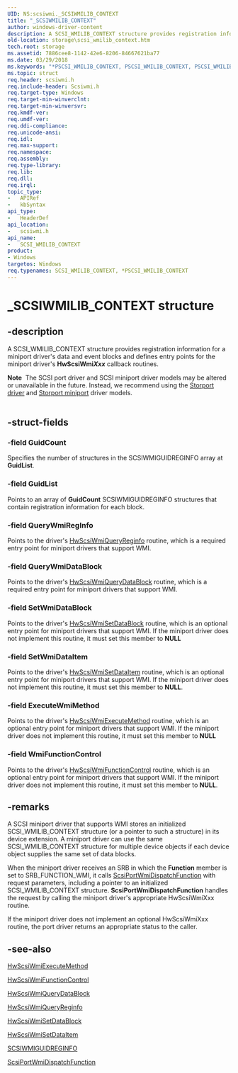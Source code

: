 ```yaml
---
UID: NS:scsiwmi._SCSIWMILIB_CONTEXT
title: "_SCSIWMILIB_CONTEXT"
author: windows-driver-content
description: A SCSI_WMILIB_CONTEXT structure provides registration information for a miniport driver's data and event blocks and defines entry points for the miniport driver's HwScsiWmiXxx callback routines.
old-location: storage\scsi_wmilib_context.htm
tech.root: storage
ms.assetid: 7886cee8-1142-42e6-8206-84667621ba77
ms.date: 03/29/2018
ms.keywords: "*PSCSI_WMILIB_CONTEXT, PSCSI_WMILIB_CONTEXT, PSCSI_WMILIB_CONTEXT structure pointer [Storage Devices], SCSI_WMILIB_CONTEXT, SCSI_WMILIB_CONTEXT structure [Storage Devices], _SCSIWMILIB_CONTEXT, scsiwmi/PSCSI_WMILIB_CONTEXT, scsiwmi/SCSI_WMILIB_CONTEXT, storage.scsi_wmilib_context, structs-scsibus_725dbb64-2d39-493d-b1bf-e056ca31244f.xml"
ms.topic: struct
req.header: scsiwmi.h
req.include-header: Scsiwmi.h
req.target-type: Windows
req.target-min-winverclnt: 
req.target-min-winversvr: 
req.kmdf-ver: 
req.umdf-ver: 
req.ddi-compliance: 
req.unicode-ansi: 
req.idl: 
req.max-support: 
req.namespace: 
req.assembly: 
req.type-library: 
req.lib: 
req.dll: 
req.irql: 
topic_type:
-	APIRef
-	kbSyntax
api_type:
-	HeaderDef
api_location:
-	scsiwmi.h
api_name:
-	SCSI_WMILIB_CONTEXT
product:
- Windows
targetos: Windows
req.typenames: SCSI_WMILIB_CONTEXT, *PSCSI_WMILIB_CONTEXT
---
```


# _SCSIWMILIB_CONTEXT structure


## -description


A SCSI_WMILIB_CONTEXT structure provides registration information for a miniport driver's data and event blocks and defines entry points for the miniport driver's <b>HwScsiWmi</b><b><i>Xxx</i></b> callback routines. 
<div class="alert"><b>Note</b>  The SCSI port driver and SCSI miniport driver models may be altered or unavailable in the future. Instead, we recommend using the <a href="https://msdn.microsoft.com/windows/hardware/drivers/storage/storport-driver">Storport driver</a> and <a href="https://msdn.microsoft.com/windows/hardware/drivers/storage/storport-miniport-drivers">Storport miniport</a> driver models.</div><div> </div>

## -struct-fields




### -field GuidCount

Specifies the number of structures in the SCSIWMIGUIDREGINFO array at <b>GuidList</b>.


### -field GuidList

Points to an array of <b>GuidCount</b> SCSIWMIGUIDREGINFO structures that contain registration information for each block.


### -field QueryWmiRegInfo

Points to the driver's <a href="https://msdn.microsoft.com/library/windows/hardware/ff557344">HwScsiWmiQueryReginfo</a> routine, which is a required entry point for miniport drivers that support WMI.


### -field QueryWmiDataBlock

Points to the driver's <a href="https://msdn.microsoft.com/library/windows/hardware/ff557340">HwScsiWmiQueryDataBlock</a> routine, which is a required entry point for miniport drivers that support WMI.


### -field SetWmiDataBlock

Points to the driver's <a href="https://msdn.microsoft.com/library/windows/hardware/ff557349">HwScsiWmiSetDataBlock</a> routine, which is an optional entry point for miniport drivers that support WMI. If the miniport driver does not implement this routine, it must set this member to <b>NULL</b>


### -field SetWmiDataItem

Points to the driver's <a href="https://msdn.microsoft.com/library/windows/hardware/ff557357">HwScsiWmiSetDataItem</a> routine, which is an optional entry point for miniport drivers that support WMI. If the miniport driver does not implement this routine, it must set this member to <b>NULL</b>.


### -field ExecuteWmiMethod

Points to the driver's <a href="https://msdn.microsoft.com/library/windows/hardware/ff557332">HwScsiWmiExecuteMethod</a> routine, which is an optional entry point for miniport drivers that support WMI. If the miniport driver does not implement this routine, it must set this member to <b>NULL</b>


### -field WmiFunctionControl

Points to the driver's <a href="https://msdn.microsoft.com/library/windows/hardware/ff557338">HwScsiWmiFunctionControl</a> routine, which is an optional entry point for miniport drivers that support WMI. If the miniport driver does not implement this routine, it must set this member to <b>NULL</b>. 


## -remarks



A SCSI miniport driver that supports WMI stores an initialized SCSI_WMILIB_CONTEXT structure (or a pointer to such a structure) in its device extension. A miniport driver can use the same SCSI_WMILIB_CONTEXT structure for multiple device objects if each device object supplies the same set of data blocks. 

When the miniport driver receives an SRB in which the <b>Function</b> member is set to SRB_FUNCTION_WMI, it calls <a href="https://msdn.microsoft.com/library/windows/hardware/ff564766">ScsiPortWmiDispatchFunction</a> with request parameters, including a pointer to an initialized SCSI_WMILIB_CONTEXT structure. <b>ScsiPortWmiDispatchFunction</b> handles the request by calling the miniport driver's appropriate HwScsiWmiXxx routine.

If the miniport driver does not implement an optional HwScsiWmiXxx routine, the port driver returns an appropriate status to the caller.




## -see-also




<a href="https://msdn.microsoft.com/library/windows/hardware/ff557332">HwScsiWmiExecuteMethod</a>



<a href="https://msdn.microsoft.com/library/windows/hardware/ff557338">HwScsiWmiFunctionControl</a>



<a href="https://msdn.microsoft.com/library/windows/hardware/ff557340">HwScsiWmiQueryDataBlock</a>



<a href="https://msdn.microsoft.com/library/windows/hardware/ff557344">HwScsiWmiQueryReginfo</a>



<a href="https://msdn.microsoft.com/library/windows/hardware/ff557349">HwScsiWmiSetDataBlock</a>



<a href="https://msdn.microsoft.com/library/windows/hardware/ff557357">HwScsiWmiSetDataItem</a>



<a href="https://msdn.microsoft.com/library/windows/hardware/ff564941">SCSIWMIGUIDREGINFO</a>



<a href="https://msdn.microsoft.com/library/windows/hardware/ff564766">ScsiPortWmiDispatchFunction</a>
 

 

